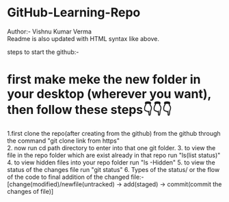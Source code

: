 # GitHub-Learning-Repo

Author:-  Vishnu Kumar Verma
<br>
Readme is also updated with HTML syntax like above.

steps to start  the github:-

# first make meke the new folder in your desktop (wherever you want), then follow these steps👇👇👇
1.first clone the repo(after creating from the github) from the github through the command "git clone link from https"<br>
2. now run cd path directory to enter into that one git folder.
3. to view the file in the repo folder which are exist already in that repo run "ls(list status)"
4. to view hidden files into your repo folder run "ls -Hidden"
5. to view the status of the changes file run "git status"
6. Types of the status/ or the flow of the code to final addition of the changed file:- 
[change(modified)/newfile(untracked) -> add(staged) -> commit(commit the changes of file)]
